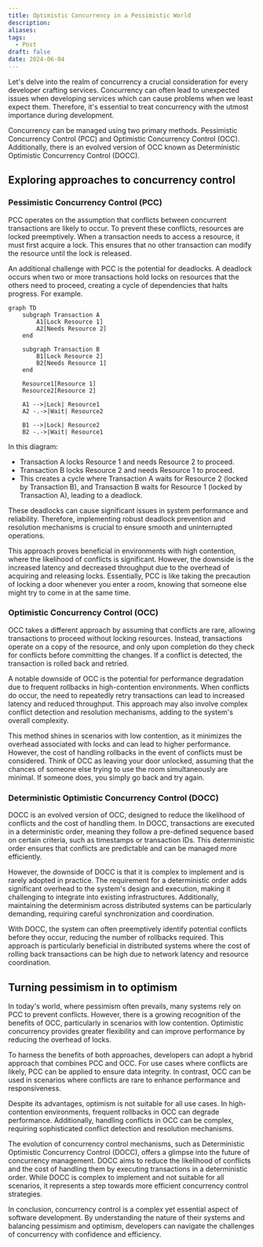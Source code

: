 ```yaml
---
title: Optimistic Concurrency in a Pessimistic World
description: 
aliases: 
tags:
  - Post
draft: false
date: 2024-06-04
---
```

Let's delve into the realm of concurrency a crucial consideration for every developer crafting services. Concurrency can often lead to unexpected issues when developing services which can cause problems when we least expect them. Therefore, it's essential to treat concurrency with the utmost importance during development.

Concurrency can be managed using two primary methods. Pessimistic Concurrency Control (PCC) and Optimistic Concurrency Control (OCC). Additionally, there is an evolved version of OCC known as Deterministic Optimistic Concurrency Control (DOCC). 

## Exploring approaches to concurrency control
### Pessimistic Concurrency Control (PCC)
PCC operates on the assumption that conflicts between concurrent transactions are likely to occur. To prevent these conflicts, resources are locked preemptively. When a transaction needs to access a resource, it must first acquire a lock. This ensures that no other transaction can modify the resource until the lock is released.

An additional challenge with PCC is the potential for deadlocks. A deadlock occurs when two or more transactions hold locks on resources that the others need to proceed, creating a cycle of dependencies that halts progress. For example.
```mermaid
graph TD
    subgraph Transaction A
        A1[Lock Resource 1]
        A2[Needs Resource 2]
    end

    subgraph Transaction B
        B1[Lock Resource 2]
        B2[Needs Resource 1]
    end

    Resource1[Resource 1]
    Resource2[Resource 2]

    A1 -->|Lock| Resource1
    A2 -.->|Wait| Resource2

    B1 -->|Lock| Resource2
    B2 -.->|Wait| Resource1
```
In this diagram:
- Transaction A locks Resource 1 and needs Resource 2 to proceed.
- Transaction B locks Resource 2 and needs Resource 1 to proceed.
- This creates a cycle where Transaction A waits for Resource 2 (locked by Transaction B), and Transaction B waits for Resource 1 (locked by Transaction A), leading to a deadlock.

These deadlocks can cause significant issues in system performance and reliability. Therefore, implementing robust deadlock prevention and resolution mechanisms is crucial to ensure smooth and uninterrupted operations.

This approach proves beneficial in environments with high contention, where the likelihood of conflicts is significant. However, the downside is the increased latency and decreased throughput due to the overhead of acquiring and releasing locks. Essentially, PCC is like taking the precaution of locking a door whenever you enter a room, knowing that someone else might try to come in at the same time.

### Optimistic Concurrency Control (OCC)
OCC takes a different approach by assuming that conflicts are rare, allowing transactions to proceed without locking resources. Instead, transactions operate on a copy of the resource, and only upon completion do they check for conflicts before committing the changes. If a conflict is detected, the transaction is rolled back and retried.

A notable downside of OCC is the potential for performance degradation due to frequent rollbacks in high-contention environments. When conflicts do occur, the need to repeatedly retry transactions can lead to increased latency and reduced throughput. This approach may also involve complex conflict detection and resolution mechanisms, adding to the system's overall complexity.

This method shines in scenarios with low contention, as it minimizes the overhead associated with locks and can lead to higher performance. However, the cost of handling rollbacks in the event of conflicts must be considered. Think of OCC as leaving your door unlocked, assuming that the chances of someone else trying to use the room simultaneously are minimal. If someone does, you simply go back and try again.

### Deterministic Optimistic Concurrency Control (DOCC)
DOCC is an evolved version of OCC, designed to reduce the likelihood of conflicts and the cost of handling them. In DOCC, transactions are executed in a deterministic order, meaning they follow a pre-defined sequence based on certain criteria, such as timestamps or transaction IDs. This deterministic order ensures that conflicts are predictable and can be managed more efficiently.

However, the downside of DOCC is that it is complex to implement and is rarely adopted in practice. The requirement for a deterministic order adds significant overhead to the system's design and execution, making it challenging to integrate into existing infrastructures. Additionally, maintaining the determinism across distributed systems can be particularly demanding, requiring careful synchronization and coordination.

With DOCC, the system can often preemptively identify potential conflicts before they occur, reducing the number of rollbacks required. This approach is particularly beneficial in distributed systems where the cost of rolling back transactions can be high due to network latency and resource coordination.

## Turning pessimism in to optimism
In today's world, where pessimism often prevails, many systems rely on PCC to prevent conflicts. However, there is a growing recognition of the benefits of OCC, particularly in scenarios with low contention. Optimistic concurrency provides greater flexibility and can improve performance by reducing the overhead of locks.

To harness the benefits of both approaches, developers can adopt a hybrid approach that combines PCC and OCC. For use cases where conflicts are likely, PCC can be applied to ensure data integrity. In contrast, OCC can be used in scenarios where conflicts are rare to enhance performance and responsiveness.

Despite its advantages, optimism is not suitable for all use cases. In high-contention environments, frequent rollbacks in OCC can degrade performance. Additionally, handling conflicts in OCC can be complex, requiring sophisticated conflict detection and resolution mechanisms.

The evolution of concurrency control mechanisms, such as Deterministic Optimistic Concurrency Control (DOCC), offers a glimpse into the future of concurrency management. DOCC aims to reduce the likelihood of conflicts and the cost of handling them by executing transactions in a deterministic order. While DOCC is complex to implement and not suitable for all scenarios, it represents a step towards more efficient concurrency control strategies.

In conclusion, concurrency control is a complex yet essential aspect of software development. By understanding the nature of their systems and balancing pessimism and optimism, developers can navigate the challenges of concurrency with confidence and efficiency.